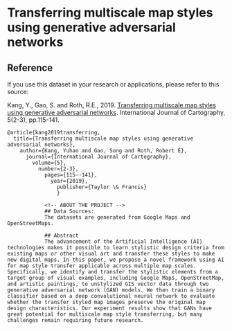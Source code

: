 # Transferring multiscale map styles using generative adversarial networks

<!-- Reference -->
## Reference
If you use this dataset in your research or applications, please refer to this source:

Kang, Y., Gao, S. and Roth, R.E., 2019. [Transferring multiscale map styles using generative adversarial networks](https://arxiv.org/abs/1905.02200). International Journal of Cartography, 5(2-3), pp.115-141.

```
@article{kang2019transferring,
  title={Transferring multiscale map styles using generative adversarial networks},
    author={Kang, Yuhao and Gao, Song and Roth, Robert E},
      journal={International Journal of Cartography},
        volume={5},
          number={2-3},
            pages={115--141},
              year={2019},
                publisher={Taylor \& Francis}
                }
```

                <!-- ABOUT THE PROJECT -->
                ## Data Sources:
                The datasets are generated from Google Maps and OpenStreetMaps.

                ## Abstract
                The advancement of the Artificial Intelligence (AI) technologies makes it possible to learn stylistic design criteria from existing maps or other visual art and transfer these styles to make new digital maps. In this paper, we propose a novel framework using AI for map style transfer applicable across multiple map scales. Specifically, we identify and transfer the stylistic elements from a target group of visual examples, including Google Maps, OpenStreetMap, and artistic paintings, to unstylized GIS vector data through two generative adversarial network (GAN) models. We then train a binary classifier based on a deep convolutional neural network to evaluate whether the transfer styled map images preserve the original map design characteristics. Our experiment results show that GANs have great potential for multiscale map style transferring, but many challenges remain requiring future research.
